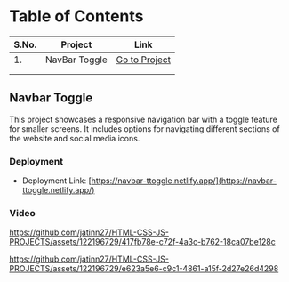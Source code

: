 # Table of Contents

| S.No. | Project       | Link              |
|-------|---------------|-------------------|
| 1.    | NavBar Toggle   | [Go to Project](#Navbar-Toggle)   |
|     |   |    |
|    |  |  |

## Navbar Toggle

This project showcases a responsive navigation bar with a toggle feature for smaller screens. It includes options for navigating different sections of the website and social media icons.
### Deployment
- Deployment Link: [https://navbar-ttoggle.netlify.app/](https://navbar-ttoggle.netlify.app/)
### Video 

https://github.com/jatinn27/HTML-CSS-JS-PROJECTS/assets/122196729/417fb78e-c72f-4a3c-b762-18ca07be128c


https://github.com/jatinn27/HTML-CSS-JS-PROJECTS/assets/122196729/e623a5e6-c9c1-4861-a15f-2d27e26d4298


